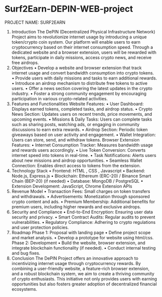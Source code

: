 # Surf2Earn-DEPIN-WEB-project

PROJECT NAME: SURF2EARN

1. Introduction
The DePIN (Decentralized Physical Infrastructure Network) Project aims to revolutionize internet usage by introducing a unique token/crypto coin system. Our platform will enable users to earn cryptocurrency based on their internet consumption speed. Through a dedicated website and a browser extension, users will be rewarded with tokens, participate in daily missions, access crypto news, and receive free airdrops.
2. Objectives
•	Develop a website and browser extension that track internet usage and convert bandwidth consumption into crypto tokens.
•	Provide users with daily missions and tasks to earn additional rewards.
•	Introduce an airdrop mechanism to distribute free tokens to active users.
•	Offer a news section covering the latest updates in the crypto industry.
•	Foster a strong community engagement by encouraging participation in various crypto-related activities.
3. Features and Functionalities
Website Features:
•	User Dashboard: Displays earned tokens, completed tasks, and airdrop status.
•	Crypto News Section: Updates users on recent trends, price movements, and upcoming events.
•	Missions & Daily Tasks: Users can complete tasks such as sharing posts, watching ads, or engaging in community discussions to earn extra rewards.
•	Airdrop Section: Periodic token giveaways based on user activity and engagement.
•	Wallet Integration: Users can store, send, and withdraw tokens.
Browser Extension Features:
•	Internet Consumption Tracker: Measures bandwidth usage and rewards users accordingly.
•	Live Token Conversion: Converts internet speed into tokens in real-time.
•	Task Notifications: Alerts users about new missions and airdrop opportunities.
•	Seamless Wallet Connection: Enables direct access to tokens from the extension.
4. Technology Stack
•	Frontend: HTML , CSS , Javascript
•	Backend: Node.js, Express.js
•	Blockchain: Ethereum (ERC-20) / Binance Smart Chain (BEP-20) (if needed)
•	Database: MongoDB / PostgreSQL
•	Extension Development: JavaScript, Chrome Extension APIs
5. Revenue Model
•	Transaction Fees: Small charges on token transfers and withdrawals.
•	Advertisements: Monetization through sponsored crypto content and ads.
•	Premium Membership: Additional benefits for premium users, including higher rewards and exclusive airdrops.
6. Security and Compliance
•	End-to-End Encryption: Ensuring user data security and privacy.
•	Smart Contract Audits: Regular audits to prevent vulnerabilities.
•	Regulatory Compliance: Adhering to crypto regulations and user protection policies.
7. Roadmap
Phase 1: Proposal with landing page 
•	Define project scope and market analysis.
•	Develop a prototype for website using html/css.
Phase 2: Development
•	Build the website, browser extension, and integrate blockchain functionality (if needed).
•	Conduct internal testing and bug fixes.
8. Conclusion
The DePIN Project offers an innovative approach to incentivizing internet usage through cryptocurrency rewards. By combining a user-friendly website, a feature-rich browser extension, and a robust blockchain system, we aim to create a thriving community of crypto enthusiasts. This initiative not only provides users with earning opportunities but also fosters greater adoption of decentralized financial ecosystems.
